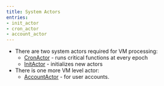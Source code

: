 ```yaml
---
title: System Actors
entries:
- init_actor
- cron_actor
- account_actor
---
```


- There are two system actors required for VM processing:
  - [CronActor](#CronActor) - runs critical functions at every epoch
  - [InitActor](#InitActor) - initializes new actors
- There is one more VM level actor:
  - [AccountActor](#AccountActor) - for user accounts.
